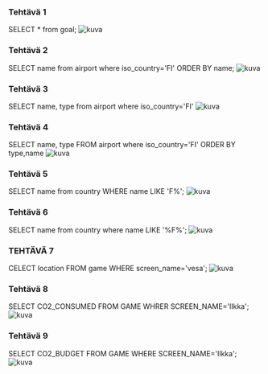 ### Tehtävä 1
SELECT * from goal;
![kuva](./ruudunkappaukset/teht1.1.png)
### Tehtävä 2
SELECT name from airport where iso_country='FI' ORDER BY name;
![kuva](./ruudunkappaukset/Namit%20akkos.png)
### Tehtävä 3
SELECT name, type from airport where iso_country='FI'
![kuva](./ruudunkappaukset/name,type%20.png)
### Tehtävä 4
SELECT name, type FROM airport where iso_country='FI' ORDER BY type,name
![kuva](./ruudunkappaukset/type.name.akkos.png)
### Tehtävä 5
SELECT name from country WHERE name LIKE 'F%';
![kuva](./ruudunkappaukset/FName.png)
### Tehtävä 6
SELECT name from country where name LIKE '%F%';
![kuva](./ruudunkappaukset/Name%20kaikkiF.png)
### TEHTÄVÄ 7
CELECT location FROM game WHERE screen_name='vesa';
![kuva](./ruudunkappaukset/vesa_location.png)
### Tehtävä 8
SELECT CO2_CONSUMED FROM GAME WHRER SCREEN_NAME='Ilkka';
![kuva](./ruudunkappaukset/CO2_CONSUMED.png)
### Tehtävä 9
SELECT CO2_BUDGET FROM GAME WHERE SCREEN_NAME='Ilkka';
![kuva](./ruudunkappaukset/1CO2_BUDGET.png)


